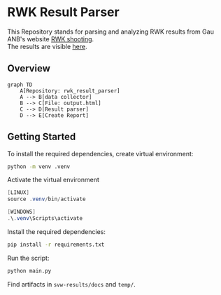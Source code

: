 # RWK Result Parser

This Repository stands for parsing and analyzing RWK results from Gau ANB's website [RWK shooting](https://www.rwk-shooting.de/drucken/index.php).  
The results are visible [here](https://github.com/dischii/rwk_result_parser/deployments/github-pages).

## Overview

```mermaid
graph TD
    A[Repository: rwk_result_parser]
    A --> B[data collector]
    B --> C[File: output.html]
    C --> D[Result parser]
    D --> E[Create Report]   
```    

## Getting Started

To install the required dependencies, create virtual environment: 
```bash
python -m venv .venv
```

Activate the virtual environment  
```powershell
[LINUX]
source .venv/bin/activate

[WINDOWS]
.\.venv\Scripts\activate
```

Install the required dependencies:
```bash
pip install -r requirements.txt
```

Run the script:
```bash
python main.py
```

Find artifacts in `svw-results/docs` and `temp/`.
